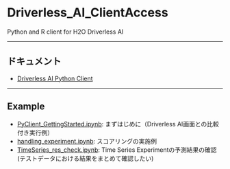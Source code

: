 # Driverless_AI_ClientAccess
Python and R client for H2O Driverless AI

---

## ドキュメント
- [Driverless AI Python Client](http://docs.h2o.ai/driverless-ai/pyclient/docs/html/index.html)

---
## Example
- [PyClient_GettingStarted.ipynb](PyClient_GettingStarted.ipynb): まずはじめに（Driverless AI画面との比較付き実行例）
- [handling_experiment.ipynb](handling_experiment.ipynb): スコアリングの実施例
- [TimeSeries_res_check.ipynb](TimeSeries_res_check.ipynb): Time Series Experimentの予測結果の確認(テストデータにおける結果をまとめて確認したい)
